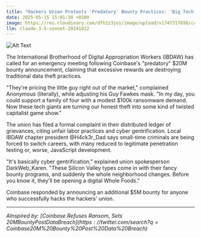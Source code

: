 ```yaml
---
title: "Hackers Union Protests 'Predatory' Bounty Practices: 'Big Tech Is Killing Small-Time Cyber Crime'"
date: 2025-05-15 15:01:38 +0100
image: https://res.cloudinary.com/dfh1z3jos/image/upload/v1747317698/ccgbdiemljgnwzipevfi.jpg
llm: claude-3-5-sonnet-20241022
---
```

![Alt Text](https://res.cloudinary.com/dfh1z3jos/image/upload/v1747317698/ccgbdiemljgnwzipevfi.jpg "A group of pixelated, cartoonish hackers in hoodies are gathered in a dimly lit alley, holding protest signs made of cardboard with broken computer parts attached. The signs feature crude drawings of oversized dollar bills with crossed-out symbols representing big tech companies. In the background, a towering, shadowy figure of a corporate robot looms, its mechanical eyes glowing ominously. Neon graffiti on the brick walls reflects a chaotic mix of colors, casting an unsettling glow on the scene. The overall atmosphere is tense and gritty, with a low-angle perspective emphasizing the hackers' defiance against the looming corporate threat.")

The International Brotherhood of Digital Appropriation Workers (IBDAW) has called for an emergency meeting following Coinbase's "predatory" $20M bounty announcement, claiming that excessive rewards are destroying traditional data theft practices.

"They're pricing the little guy right out of the market," complained Anonymous (literally), while adjusting his Guy Fawkes mask. "In my day, you could support a family of four with a modest $100k ransomware demand. Now these tech giants are turning our honest theft into some kind of twisted capitalist game show."

The union has filed a formal complaint in their distributed ledger of grievances, citing unfair labor practices and cyber gentrification. Local IBDAW chapter president @H4ck3r_Dad says small-time criminals are being forced to switch careers, with many reduced to legitimate penetration testing or, worse, JavaScript development.

"It's basically cyber gentrification," explained union spokesperson DarkWeb_Karen. "These Silicon Valley types come in with their fancy bounty programs, and suddenly the whole neighborhood changes. Before you know it, they'll be opening a digital Whole Foods."

Coinbase responded by announcing an additional $5M bounty for anyone who successfully hacks the hackers' union.

---
*AInspired by: [Coinbase Refuses Ransom, Sets $20M Bounty Post Data Breach](https://twitter.com/search?q=Coinbase%20Refuses%20Ransom,%20Sets%20$20M%20Bounty%20Post%20Data%20Breach)*